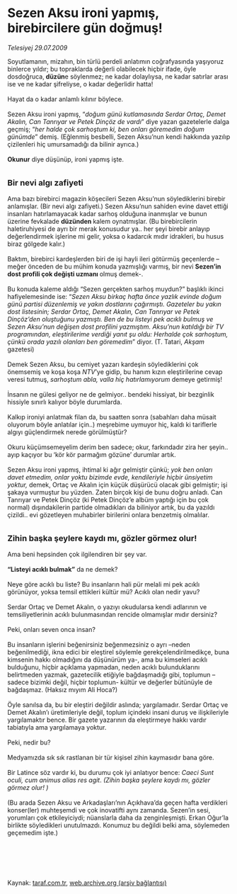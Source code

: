 # Sezen Aksu ironi yapmış, birebircilere gün doğmuş!

*Telesiyej 29.07.2009*

<div class="taraf_structure_2col_1zq">
<div class="margen_n">



 <p>Soyutlamanın, mizahın, bin türlü perdeli anlatımın coğrafyasında yaşıyoruz binlerce yıldır; bu topraklarda değerli olabilecek hiçbir ifade, öyle dosdoğruca,<b> düzün</b>e söylenmez; ne kadar dolaylıysa, ne kadar satırlar arası ise ve ne kadar şifreliyse, o kadar değerlidir hatta! <br/><br/>Hayat da o kadar anlamlı kılınır böylece. <br/><br/>Sezen Aksu ironi yapmış, “<i>doğum günü kutlamasında Serdar Ortaç, Demet Akalın, Can Tanrıyar ve Petek Dinçöz de vardı</i>” diye yazan gazetelerle dalga geçmiş; “<i>her halde çok sarhoştum ki, ben onları göremedim doğum günümde</i>” demiş. (Eğlenmiş besbelli, Sezen Aksu’nun kendi hakkında yazılıp çizilenleri hiç umursamadığı da bilinir ayrıca.)<b> <br/><br/>Okunur</b> diye düşünüp, ironi yapmış işte. <b><br/><br/><br/><font size="4">Bir nevi algı zafiyeti</font></b> <br/><br/>Ama bazı birebirci magazin köşecileri Sezen Aksu’nun söylediklerini birebir anlamışlar. (Bir nevi algı zafiyeti.) Sezen Aksu’nun sahiden evine davet ettiği insanları hatırlamayacak kadar sarhoş olduğuna inanmışlar ve bunun üzerine fevkalade <b>düzünden </b>kalem oynatmışlar. (Bu birebircilerin haletiruhiyesi de ayrı bir merak konusudur ya.. her şeyi birebir anlayıp değerlendirmek işlerine mi gelir, yoksa o kadarcık mıdır idrakleri, bu husus biraz gölgede kalır.) <br/><br/>Baktım, birebirci kardeşlerden biri de işi hayli ileri götürmüş geçenlerde –meğer önceden de bu mühim konuda yazmışlığı varmış, bir nevi <b>Sezen’in dost profili çok değişti uzmanı </b>olmuş demek-. <br/><br/>Bu konuda kaleme aldığı “Sezen gerçekten sarhoş muydun?” başlıklı ikinci hafiyelemesinde ise: “<i>Sezen Aksu birkaç hafta önce yazlık evinde doğum günü partisi düzenlemiş ve yakın dostlarını çağırmıştı. Gazeteler bu yakın dost listesinin; Serdar Ortaç, Demet Akalın, Can Tanrıyar ve Petek Dinçöz’den oluştuğunu yazmıştı. Ben de bu listeyi pek acıklı bulmuş ve Sezen Aksu’nun değişen dost profilini yazmıştım. Aksu’nun katıldığı bir TV programından, eleştirilerime verdiği yanıt şu oldu: Herhalde çok sarhoştum, çünkü orada yazılı olanları ben göremedim</i>” diyor. (T. Tatari, <i>Akşam</i> gazetesi) <br/><br/>Demek Sezen Aksu, bu cemiyet yazarı kardeşin söylediklerini çok önemsemiş ve koşa koşa <i>NTV</i>’ye gidip, bu hanım kızın eleştirilerine cevap veresi tutmuş, <i>sarhoştum abla, valla hiç hatırlamıyorum</i> demeye getirmiş! <br/><br/>İnsanın ne gülesi geliyor ne de gelmiyor.. bendeki hissiyat, bir bezginlik hissiyle sınırlı kalıyor böyle durumlarda. <br/><br/>Kalkıp ironiyi anlatmak filan da, bu saatten sonra (sabahları daha müsait oluyorum böyle anlatılar için..) meşrebime uymuyor hiç, kaldı ki tariflerle algıyı güçlendirmek nerede görülmüştür? <br/><br/>Okuru küçümsemeyelim derim ben sadece; okur, farkındadır zira her şeyin.. ayıp kaçıyor bu ‘kör kör parmağım gözüne’ durumlar artık. <br/><br/>Sezen Aksu ironi yapmış, ihtimal ki ağır gelmiştir çünkü;<i> yok ben onları davet etmedim, onlar yoktu bizimde evde, kendileriyle hiçbir ünsiyetim yoktur, </i>demek, Ortaç ve Akalın için küçük düşürücü olacak gibi gelmiştir; işi şakaya vurmuştur bu yüzden. Zaten birçok kişi de bunu doğru anladı. Can Tanrıyar ve Petek Dinçöz (ki Petek Dinçöz’e albüm yaptığı için bu çok normal) dışındakilerin partide olmadıkları da biliniyor artık, bu da yazıldı çizildi.. evi gözetleyen muhabirler birilerini onlara benzetmiş olmalılar.<b> <br/><br/><br/><font size="4">Zihin başka şeylere kaydı mı, gözler görmez olur!</font></b> <br/><br/>Ama beni hepsinden çok ilgilendiren bir şey var.<b> <br/><br/>“Listeyi acıklı bulmak”</b> da ne demek? <br/><br/>Neye göre acıklı bu liste? Bu insanların hali pür melali mi pek acıklı görünüyor, yoksa temsil ettikleri kültür mü? Acıklı olan nedir yavu? <br/><br/>Serdar Ortaç ve Demet Akalın, o yazıyı okudularsa kendi adlarının ve temsiliyetlerinin acıklı bulunmasından rencide olmamışlar mıdır dersiniz? <br/><br/>Peki, onları seven onca insan? <br/><br/>Bu insanların işlerini beğenirsiniz beğenmezsiniz o ayrı –neden beğenilmediği, ikna edici bir eleştirel söylemle gerekçelendirilmedikçe, buna kimsenin hakkı olmadığını da düşünürüm ya-, ama bu kimseleri acıklı bulduğunu, hiçbir açıklama yapmadan, neden acıklı bulunduklarını belirtmeden yazmak, gazetecilik etiğiyle bağdaşmadığı gibi, toplumun –sadece bizimki değil, hiçbir toplumun- kültür ve değerler bütünüyle de bağdaşmaz. (Haksız mıyım Ali Hoca?) <br/><br/>Öyle sanılsa da, bu bir eleştiri değildir aslında; yargılamadır. Serdar Ortaç ve Demet Akalın’ı üretimleriyle değil, toplum içindeki insani duruş ve ilişkileriyle yargılamaktır bence. Bir gazete yazarının da eleştirmeye hakkı vardır tabiatıyla ama yargılamaya yoktur. <br/><br/>Peki, nedir bu? <br/><br/>Medyamızda sık sık rastlanan bir tür kişisel zihin kaymasıdır bana göre. <br/><br/>Bir Latince söz vardır ki, bu durumu çok iyi anlatıyor bence: <i>Caeci Sunt oculi, cum animus alias res agit</i>. <i>(Zihin başka şeylere kaydı mı, gözler görmez olur! )</i> <br/><br/>(Bu arada Sezen Aksu ve Arkadaşları’nın Açıkhava’da geçen hafta verdikleri konser(ler) muhteşemdi ve çok inovatifti aynı zamanda. Sezen’in sesi, yorumları çok etkileyiciydi; nüanslarla daha da zenginleşmişti. Erkan Oğur’la birlikte söyledikleri unutulmazdı. Konumuz bu değildi belki ama, söylemeden geçemedim işte.)</p>
<br/>
<br/>
<br/>



<br/>


<div id="taraf_not">
</div>

</div>


</div>

Kaynak: [taraf.com.tr](http://www.taraf.com.tr:80/makale/6785.htm), [web.archive.org (arşiv bağlantısı)](http://web.archive.org/web/20090823002543/http://www.taraf.com.tr:80/makale/6785.htm)
